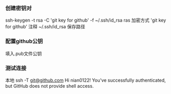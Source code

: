 ### 创建密钥对
ssh-keygen -t rsa -C 'git key for github' -f ~/.ssh/id_rsa
ras 加密方式
'git key for github' 注释
~/.ssh/id_rsa 保存路径
### 配置github公钥
填入.pub文件公钥
### 测试连接
本地 ssh -T git@github.com
Hi nian0122! You've successfully authenticated, but GitHub does not provide shell access.
